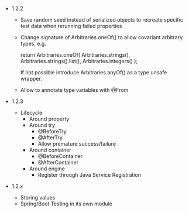 - 1.2.2

  - Save random seed instead of serialized objects to recreate specific test data
    when rerunning failed properties

  - Change signature of Arbitraries.oneOf() to allow covariant arbitrary types, e.g.
  
    return Arbitraries.oneOf(
			Arbitraries.strings(),
			Arbitraries.strings().list(),
			Arbitraries.integers()
		);
		
	If not possible introduce Arbitraries.anyOf() as a type unsafe wrapper.

  - Allow to annotate type variables with @From

- 1.2.3

  - Lifecycle
    - Around property
    - Around try
      - @BeforeTry
      - @AfterTry      
      - Allow premature success/failure
    - Around container
      - @BeforeContainer
      - @AfterContainer
    - Around engine
      - Register through Java Service Registration

- 1.2.x
  
  - Storing values
  - Spring/Boot Testing in its own module
 

